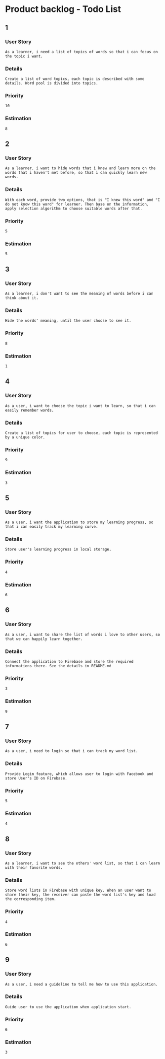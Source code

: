 # Product backlog - Todo List  

## 1  
  
### User Story  
    As a learner, i need a list of topics of words so that i can focus on the topic i want.  
    
### Details  
    Create a list of word topics, each topic is described with some details. Word pool is divided into topics.  
    
### Priority  
    10  
    
### Estimation  
    8  
    
## 2  
  
### User Story  
    As a learner, i want to hide words that i knew and learn more on the words that i haven't met before, so that i can quickly learn new words.  
    
### Details  
    With each word, provide two options, that is "I knew this word" and "I do not know this word" for learner. Then base on the information, apply selection algorithm to choose suitable words after that.  
    
### Priority  
    5  
    
### Estimation  
    5  
    
## 3  
  
### User Story  
    As a learner, i don't want to see the meaning of words before i can think about it.  
    
### Details  
    Hide the words' meaning, until the user choose to see it.  
    
### Priority  
    8  
    
### Estimation  
    1  
    
## 4  
  
### User Story  
    As a user, i want to choose the topic i want to learn, so that i can easily remember words.  
    
### Details  
    Create a list of topics for user to choose, each topic is represented by a unique color.  
    
### Priority  
    9  
    
### Estimation  
    3  
    
## 5  
  
### User Story  
    As a user, i want the application to store my learning progress, so that i can easily track my learning curve.  
    
### Details  
    Store user's learning progress in local storage.  
    
### Priority  
    4  
    
### Estimation  
    6  
    
## 6  
  
### User Story  
    As a user, i want to share the list of words i love to other users, so that we can happily learn together.  
    
### Details  
    Connect the application to Firebase and store the required informations there. See the details in README.md  
    
### Priority  
    3  
    
### Estimation  
    9  
    
## 7  
  
### User Story  
    As a user, i need to login so that i can track my word list.  
    
### Details  
    Provide Login feature, which allows user to login with Facebook and store User's ID on Firebase.  
    
### Priority  
    5  
    
### Estimation  
    4  
    
## 8  
  
### User Story  
    As a learner, i want to see the others' word list, so that i can learn with their favorite words.  
    
### Details  
    Store word lists in Firebase with unique key. When an user want to share their key, the receiver can paste the word list's key and load the corresponding item.  
    
### Priority  
    4  
    
### Estimation  
    6  
    
## 9  
  
### User Story  
    As a user, i need a guideline to tell me how to use this application.  
    
### Details  
    Guide user to use the application when application start.  
    
### Priority  
    6  
    
### Estimation  
    3  
    
